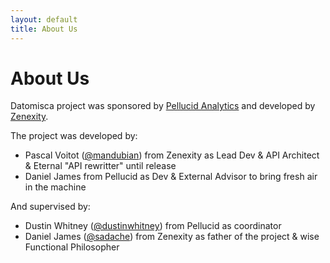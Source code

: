```yaml
---
layout: default
title: About Us
---
```


# About Us

Datomisca project was sponsored by [Pellucid Analytics](http://www.pellucidanalytics.com) and developed by [Zenexity](http://www.zenexity.com).

The project was developed by:

- Pascal Voitot ([@mandubian](https://twitter.com/mandubian)) from Zenexity as Lead Dev & API Architect & Eternal "API rewritter" until release
- Daniel James from Pellucid as Dev & External Advisor to bring fresh air in the machine

And supervised by:

- Dustin Whitney ([@dustinwhitney](https://twitter.com/dustinwhitney)) from Pellucid as coordinator
- Daniel James ([@sadache](https://twitter.com/sadache)) from Zenexity as father of the project & wise Functional Philosopher


